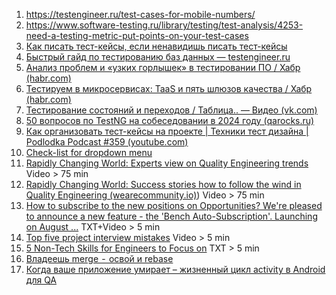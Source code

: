 1. https://testengineer.ru/test-cases-for-mobile-numbers/
2. https://www.software-testing.ru/library/testing/test-analysis/4253-need-a-testing-metric-put-points-on-your-test-cases
3. [Как писать тест-кейсы, если ненавидишь писать тест-кейсы](https://testengineer.ru/how-to-write-test-cases-when-you-hate-to/)
4. [Быстрый гайд по тестированию баз данных — testengineer.ru](https://testengineer.ru/database-testing-quick-guide-for-qa/)
5. [Анализ проблем и «узких горлышек» в тестировании ПО / Хабр (habr.com)](https://habr.com/ru/articles/834754/)
6. [Тестируем в микросервисах: TaaS и пять шлюзов качества / Хабр (habr.com)](https://habr.com/ru/companies/avito/articles/835060/)
7. [Тестирование состояний и переходов / Таблица.. — Видео (vk.com)](https://vk.com/video-211574547_456239311)
8. [50 вопросов по TestNG на собеседовании в 2024 году (qarocks.ru)](https://qarocks.ru/50-interview-questions-about-testng/)
9. [Как организовать тест-кейсы на проекте | Техники тест дизайна | Podlodka Podcast #359 (youtube.com)](https://www.youtube.com/watch?v=pMM60qck3hc)
10. [Check-list for dropdown menu](https://qarocks.ru/checklist-for-dropdown/)
11. [Rapidly Changing World: Experts view on Quality Engineering trends](https://wearecommunity.io/events/DruXvhp0Nq/talks/79779) Video > 75 min
12. [Rapidly Changing World: Success stories how to follow the wind in Quality Engineering (wearecommunity.io)](https://wearecommunity.io/events/DruXvhp0Nq/talks/79780)) Video > 75 min
13. [How to subscribe to the new positions on Opportunities? We're pleased to announce a new feature - the 'Bench Auto-Subscription'. Launching on August ...](https://engage.cloud.microsoft/main/org/epam.com/threads/eyJfdHlwZSI6IlRocmVhZCIsImlkIjoiMjk1OTUzNzQ4Nzg3MjAwMCJ9?trk_copy_link=V2_HTML) TXT+Video > 5 min
14. [Top five project interview mistakes](https://engage.cloud.microsoft/main/org/epam.com/threads/eyJfdHlwZSI6IlRocmVhZCIsImlkIjoiMjg1MjE0MzM1ODMzNzAyNCJ9?trk_copy_link=V2_HTML) Video > 5 min
15. [5 Non-Tech Skills for Engineers to Focus on](https://engage.cloud.microsoft/main/org/epam.com/threads/eyJfdHlwZSI6IlRocmVhZCIsImlkIjoiMjk5MjUxNDI1NjkyMDU3NiJ9?trk_copy_link=V2_HTML) TXT > 5 min
16. [Владеешь merge  -  освой и rebase](https://nuancesprog.ru/p/12275/)
17. [Когда ваше приложение умирает – жизненный цикл activity в Android для QA](https://habr.com/ru/articles/830198/)